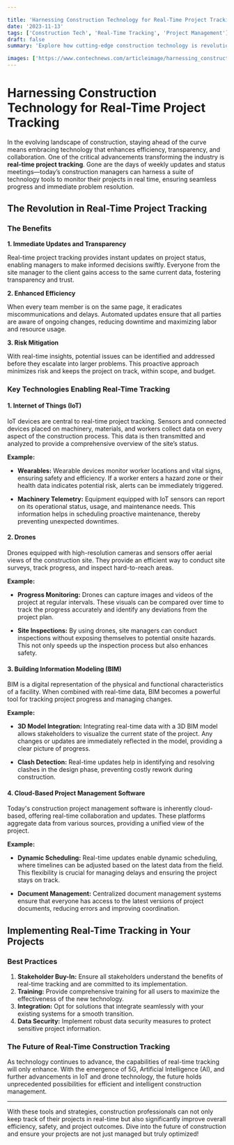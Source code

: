```yaml
---

title: 'Harnessing Construction Technology for Real-Time Project Tracking'
date: '2023-11-13'
tags: ['Construction Tech', 'Real-Time Tracking', 'Project Management']
draft: false
summary: 'Explore how cutting-edge construction technology is revolutionizing project tracking, enabling real-time updates, seamless communication, and enhanced efficiency.'

images: ['https://www.contechnews.com/articleimage/harnessing_construction_technology_for_real_time_project_tracking.webp']
---
```


# Harnessing Construction Technology for Real-Time Project Tracking

In the evolving landscape of construction, staying ahead of the curve means embracing technology that enhances efficiency, transparency, and collaboration. One of the critical advancements transforming the industry is **real-time project tracking**. Gone are the days of weekly updates and status meetings—today’s construction managers can harness a suite of technology tools to monitor their projects in real time, ensuring seamless progress and immediate problem resolution.

## The Revolution in Real-Time Project Tracking

### The Benefits

**1. Immediate Updates and Transparency**

Real-time project tracking provides instant updates on project status, enabling managers to make informed decisions swiftly. Everyone from the site manager to the client gains access to the same current data, fostering transparency and trust.

**2. Enhanced Efficiency**

When every team member is on the same page, it eradicates miscommunications and delays. Automated updates ensure that all parties are aware of ongoing changes, reducing downtime and maximizing labor and resource usage.

**3. Risk Mitigation**

With real-time insights, potential issues can be identified and addressed before they escalate into larger problems. This proactive approach minimizes risk and keeps the project on track, within scope, and budget.

### Key Technologies Enabling Real-Time Tracking

#### 1. Internet of Things (IoT)

IoT devices are central to real-time project tracking. Sensors and connected devices placed on machinery, materials, and workers collect data on every aspect of the construction process. This data is then transmitted and analyzed to provide a comprehensive overview of the site’s status.

**Example:**

- **Wearables:** Wearable devices monitor worker locations and vital signs, ensuring safety and efficiency. If a worker enters a hazard zone or their health data indicates potential risk, alerts can be immediately triggered.

- **Machinery Telemetry:** Equipment equipped with IoT sensors can report on its operational status, usage, and maintenance needs. This information helps in scheduling proactive maintenance, thereby preventing unexpected downtimes.

#### 2. Drones

Drones equipped with high-resolution cameras and sensors offer aerial views of the construction site. They provide an efficient way to conduct site surveys, track progress, and inspect hard-to-reach areas.

**Example:**

- **Progress Monitoring:** Drones can capture images and videos of the project at regular intervals. These visuals can be compared over time to track the progress accurately and identify any deviations from the project plan.

- **Site Inspections:** By using drones, site managers can conduct inspections without exposing themselves to potential onsite hazards. This not only speeds up the inspection process but also enhances safety.

#### 3. Building Information Modeling (BIM)

BIM is a digital representation of the physical and functional characteristics of a facility. When combined with real-time data, BIM becomes a powerful tool for tracking project progress and managing changes.

**Example:**

- **3D Model Integration:** Integrating real-time data with a 3D BIM model allows stakeholders to visualize the current state of the project. Any changes or updates are immediately reflected in the model, providing a clear picture of progress.

- **Clash Detection:** Real-time updates help in identifying and resolving clashes in the design phase, preventing costly rework during construction.

#### 4. Cloud-Based Project Management Software

Today's construction project management software is inherently cloud-based, offering real-time collaboration and updates. These platforms aggregate data from various sources, providing a unified view of the project.

**Example:**

- **Dynamic Scheduling:** Real-time updates enable dynamic scheduling, where timelines can be adjusted based on the latest data from the field. This flexibility is crucial for managing delays and ensuring the project stays on track.

- **Document Management:** Centralized document management systems ensure that everyone has access to the latest versions of project documents, reducing errors and improving coordination.

## Implementing Real-Time Tracking in Your Projects

### Best Practices

1. **Stakeholder Buy-In:** Ensure all stakeholders understand the benefits of real-time tracking and are committed to its implementation.
2. **Training:** Provide comprehensive training for all users to maximize the effectiveness of the new technology.
3. **Integration:** Opt for solutions that integrate seamlessly with your existing systems for a smooth transition.
4. **Data Security:** Implement robust data security measures to protect sensitive project information.

### The Future of Real-Time Construction Tracking

As technology continues to advance, the capabilities of real-time tracking will only enhance. With the emergence of 5G, Artificial Intelligence (AI), and further advancements in IoT and drone technology, the future holds unprecedented possibilities for efficient and intelligent construction management.

---

With these tools and strategies, construction professionals can not only keep track of their projects in real-time but also significantly improve overall efficiency, safety, and project outcomes. Dive into the future of construction and ensure your projects are not just managed but truly optimized!